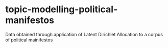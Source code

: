 # topic-modelling-political-manifestos
Data obtained through application of Latent Dirichlet Allocation to a corpus of political mainifestos
